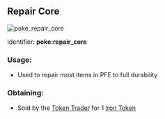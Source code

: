 ## Repair Core
![poke_repair_core](https://github.com/ItsMePok/PFE/assets/136857747/f15d8501-f297-4a77-b6de-3681297cdb09)

Identifier: **poke:repair_core**

### Usage:
 * Used to repair most items in PFE to full durability

### Obtaining:
 * Sold by the [Token Trader](https://pfewiki.gitbook.io/home/mobs/traders/token-trader) for 1 [Iron Token](https://pfewiki.gitbook.io/home/items/tokens/iron-token)
